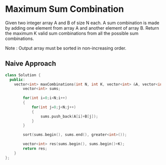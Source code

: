 # Maximum Sum Combination

Given two integer array A and B of size N each.
A sum combination is made by adding one element from array A and another element of array B.
Return the maximum K valid sum combinations from all the possible sum combinations.

Note : Output array must be sorted in non-increasing order.


## Naive Approach

```cpp
class Solution {
  public:
    vector<int> maxCombinations(int N, int K, vector<int> &A, vector<int> &B) {
        vector<int> sums;
        
        for(int i=0;i<N;i++)
        {
            for(int j=0;j<N;j++)
            {
                sums.push_back(A[i]+B[j]);
            }
        }
        
        sort(sums.begin(), sums.end(), greater<int>());
        
        vector<int> res(sums.begin(), sums.begin()+K);
        return res;
    }
};
```